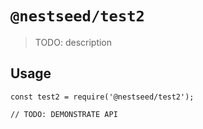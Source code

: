 # `@nestseed/test2`

> TODO: description

## Usage

```
const test2 = require('@nestseed/test2');

// TODO: DEMONSTRATE API
```
